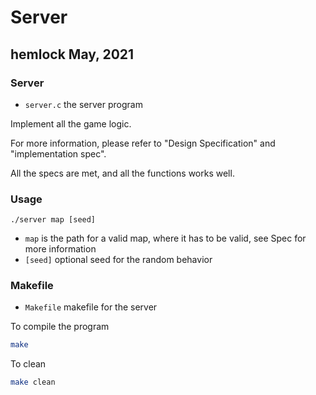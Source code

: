 # Server

## hemlock May, 2021

### Server
* `server.c` the server program

Implement all the game logic.

For more information, please refer to "Design Specification" and "implementation spec".

All the specs are met, and all the functions works well.



### Usage
```
./server map [seed]
```
* `map` is the path for a valid map, where it has to be valid, see Spec for more information
* `[seed]` optional seed for the random behavior


### Makefile
* `Makefile` makefile for the server

To compile the program
```bash
make
```

To clean
```bash
make clean
```
